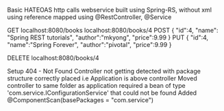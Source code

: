 Basic HATEOAS http calls webservice built using Spring-RS, without xml using reference
mapped using @RestController, @Service

             
GET
	localhost:8080/books
	localhost:8080/books/4
POST
{
	"id":4,
	"name":
	"Spring REST tutorials",
	"author":"mkyong",
	"price":9.99
}
PUT
{
	"id":4,
	"name":"Spring Forever",
	"author":"pivotal",
	"price":9.99
}

DELETE
	localhost:8080/books/4
	
	
Setup
404 - Not Found  Controller not getting detected with package structure correctly placed i.e Application is above controller
	Moved controller to same folder as application
required a bean of type 'com.service.IConfigurationService' that could not be found
	Added @ComponentScan(basePackages = "com.service")
